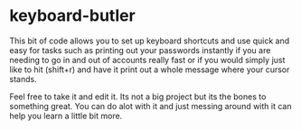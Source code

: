 # keyboard-butler
This bit of code allows you to set up keyboard shortcuts and use quick and easy for tasks such as printing out your passwords instantly if you are needing to go in and out of accounts really fast or if you would simply just like to hit (shift+r) and have it print out a whole message where your cursor stands.

Feel free to take it and edit it. Its not a big project but its the bones to something great. You can do alot with it and just messing around with it can help you learn a little bit more.
